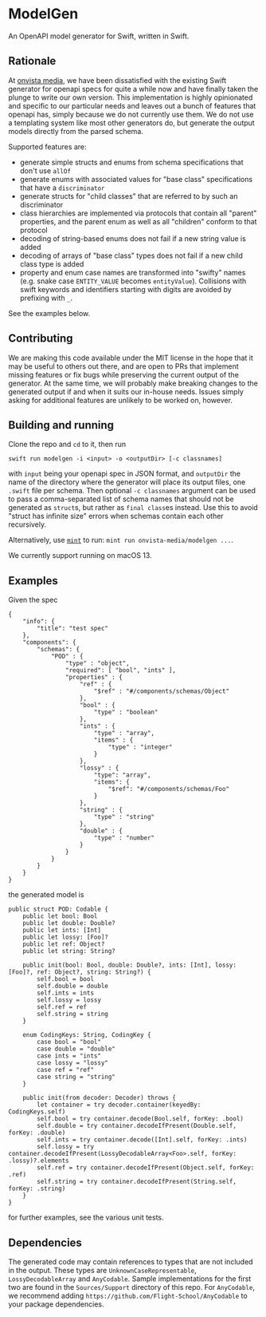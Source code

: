 # ModelGen

An OpenAPI model generator for Swift, written in Swift.

## Rationale

At [onvista media](https://onvista-media.de), we have been dissatisfied with the existing Swift generator for openapi specs for quite a while now and have finally taken the plunge to write our own version. This implementation is highly opinionated and specific to our particular needs and leaves out a bunch of features that openapi has, simply because we do not currently use them. We do not use a templating system like most other generators do, but generate the output models directly from the parsed schema.

Supported features are:

* generate simple structs and enums from schema specifications that don't use `allOf`
* generate enums with associated values for "base class" specifications that have a `discriminator`
* generate structs for "child classes" that are referred to by such an discriminator
* class hierarchies are implemented via protocols that contain all "parent" properties, and the parent enum as well as all "children" conform to that protocol
* decoding of string-based enums does not fail if a new string value is added
* decoding of arrays of "base class" types does not fail if a new child class type is added
* property and enum case names are transformed into "swifty" names (e.g. snake case `ENTITY_VALUE` becomes `entityValue`). Collisions with swift keywords and identifiers starting with digits are avoided by prefixing with `_`.

See the examples below. 

## Contributing

We are making this code available under the MIT license in the hope that it may be useful to others out there, and are open to PRs that implement missing features or fix bugs while preserving the current output of the generator. At the same time, we will probably make breaking changes to the generated output if and when it suits our in-house needs. Issues simply asking for additional features are unlikely to be worked on, however.

## Building and running

Clone the repo and `cd` to it, then run 

```
swift run modelgen -i <input> -o <outputDir> [-c classnames]
``` 

with `input` being your openapi spec in JSON format, and `outputDir` the name of the directory where the generator will place its output files, one `.swift` file per schema. Then optional `-c classnames` argument can be used to pass a comma-separated list of schema names that should not be generated as `struct`s, but rather as `final class`es instead. Use this to avoid "struct has infinite size" errors when schemas contain each other recursively.

Alternatively, use [`mint`](https://github.com/yonaskolb/mint) to run: `mint run onvista-media/modelgen ...`.

We currently support running on macOS 13.

## Examples

Given the spec 

```
{
    "info": {
        "title": "test spec"
    },
    "components": {
        "schemas": {
            "POD" : {
                "type" : "object",
                "required": [ "bool", "ints" ],
                "properties" : {
                    "ref" : {
                        "$ref" : "#/components/schemas/Object"
                    },
                    "bool" : {
                        "type" : "boolean"
                    },
                    "ints" : {
                        "type" : "array",
                        "items" : {
                            "type" : "integer"
                        }
                    },
                    "lossy" : {
                        "type": "array",
                        "items": {
                            "$ref": "#/components/schemas/Foo"
                        }
                    },
                    "string" : {
                        "type" : "string"
                    },
                    "double" : {
                        "type" : "number"
                    }
                }
            }
        }
    }
}
```

the generated model is 

```
public struct POD: Codable {
    public let bool: Bool
    public let double: Double?
    public let ints: [Int]
    public let lossy: [Foo]?
    public let ref: Object?
    public let string: String?

    public init(bool: Bool, double: Double?, ints: [Int], lossy: [Foo]?, ref: Object?, string: String?) {
        self.bool = bool
        self.double = double
        self.ints = ints
        self.lossy = lossy
        self.ref = ref
        self.string = string
    }

    enum CodingKeys: String, CodingKey {
        case bool = "bool"
        case double = "double"
        case ints = "ints"
        case lossy = "lossy"
        case ref = "ref"
        case string = "string"
    }

    public init(from decoder: Decoder) throws {
        let container = try decoder.container(keyedBy: CodingKeys.self)
        self.bool = try container.decode(Bool.self, forKey: .bool)
        self.double = try container.decodeIfPresent(Double.self, forKey: .double)
        self.ints = try container.decode([Int].self, forKey: .ints)
        self.lossy = try container.decodeIfPresent(LossyDecodableArray<Foo>.self, forKey: .lossy)?.elements
        self.ref = try container.decodeIfPresent(Object.self, forKey: .ref)
        self.string = try container.decodeIfPresent(String.self, forKey: .string)
    }
}
```

for further examples, see the various unit tests.

## Dependencies

The generated code may contain references to types that are not included in the output.
These types are `UnknownCaseRepresentable`, `LossyDecodableArray` and `AnyCodable`. Sample implementations for the first two are found in the `Sources/Support` directory of this repo. For `AnyCodable`, we recommend adding `https://github.com/Flight-School/AnyCodable` to your package dependencies.
